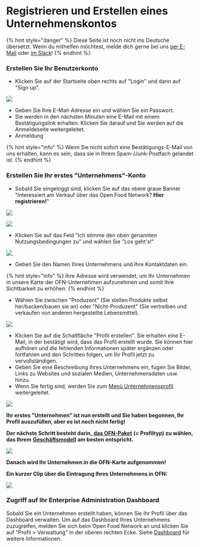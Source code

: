 # Registrieren und Erstellen eines Unternehmenskontos

{% hint style="danger" %}
Diese Seite ist noch nicht ins Deutsche übersetzt. Wenn du mithelfen möchtest, melde dich gerne bei uns [per E-Mail](mailto:konrad@openfoodnetwork.de) oder [im Slack](https://join.slack.com/t/openfoodnetwork/shared\_invite/zt-9sjkjdlu-r02kUMP1zbrTgUhZhYPF\~A)!
{% endhint %}

### Erstellen Sie Ihr Benutzerkonto

* Klicken Sie auf der Startseite oben rechts auf "Login" und dann auf "Sign up".

![](../.gitbook/assets/loginsetup.jpg)

* Geben Sie Ihre E-Mail-Adresse ein und wählen Sie ein Passwort.
* Sie werden in den nächsten Minuten eine E-Mail mit einem Bestätigungslink erhalten. Klicken Sie darauf und Sie werden auf die Anmeldeseite weitergeleitet.
* Anmeldung

{% hint style="info" %}
Wenn Sie nicht sofort eine Bestätigungs-E-Mail von uns erhalten, kann es sein, dass sie in Ihrem Spam-/Junk-Postfach gelandet ist.
{% endhint %}

### Erstellen Sie Ihr erstes "Unternehmens"-Konto

* Sobald Sie eingeloggt sind, klicken Sie auf das obere graue Banner "Interessiert am Verkauf über das Open Food Network? **Hier registrieren!**"

![](../.gitbook/assets/registerenterprise.jpg)

![](../.gitbook/assets/welcome1.jpg)

* Klicken Sie auf das Feld "Ich stimme den oben genannten Nutzungsbedingungen zu" und wählen Sie "Los geht's!"

![](../.gitbook/assets/letsgetstarted.jpg)

* Geben Sie den Namen Ihres Unternehmens und Ihre Kontaktdaten ein.

{% hint style="info" %}
Ihre Adresse wird verwendet, um Ihr Unternehmen in unsere Karte der OFN-Unternehmen aufzunehmen und somit Ihre Sichtbarkeit zu erhöhen.
{% endhint %}

* Wählen Sie zwischen "Produzent" (Sie stellen Produkte selbst her/backen/bauen sie an) oder "Nicht-Produzent" (Sie vertreiben und verkaufen von anderen hergestellte Lebensmittel).

![](../.gitbook/assets/laststep.jpg)

* Klicken Sie auf die Schaltfläche "Profil erstellen". Sie erhalten eine E-Mail, in der bestätigt wird, dass das Profil erstellt wurde. Sie können hier aufhören und die fehlenden Informationen später ergänzen oder fortfahren und den Schritten folgen, um Ihr Profil jetzt zu vervollständigen.
* Geben Sie eine Beschreibung Ihres Unternehmens ein, fügen Sie Bilder, Links zu Websites und sozialen Medien, Unternehmensdaten usw. hinzu.
* Wenn Sie fertig sind, werden Sie zum [Menü Unternehmensprofil](enterprise-profile/) weitergeleitet.

![](../.gitbook/assets/newregister.jpg)

**Ihr erstes "Unternehmen" ist nun erstellt und Sie haben begonnen, Ihr Profil auszufüllen, aber es ist noch nicht fertig!**

**Der nächste Schritt besteht darin,**[ **das OFN-Paket**](enterprise-profile/package-types.md) **(= Profiltyp) zu wählen, das Ihrem** [**Geschäftsmodell**](../your-quick-start-on-ofn-given-who-you-are.md) **am besten entspricht.**

![](../.gitbook/assets/newchoose.jpg)

**Danach wird Ihr Unternehmen in die OFN-Karte aufgenommen!**

**Ein kurzer Clip über die Eintragung Ihres Unternehmens in OFN:**

![](../.gitbook/assets/registration.gif)

### Zugriff auf Ihr Enterprise Administration Dashboard

Sobald Sie ein Unternehmen erstellt haben, können Sie Ihr Profil über das Dashboard verwalten. Um auf das Dashboard Ihres Unternehmens zuzugreifen, melden Sie sich beim Open Food Network an und klicken Sie auf "Profil > Verwaltung" in der oberen rechten Ecke. Siehe [Dashboard](dashboard.md) für weitere Informationen.
